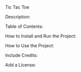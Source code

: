 Tic Tac Toe

Description:

Table of Contents:

How to Install and Run the Project:

How to Use the Project:

Include Credits:

Add a License:
